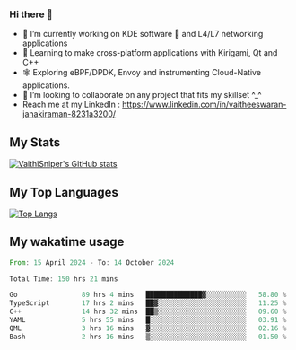 ### Hi there 👋

- 🔭 I’m currently working on KDE software 💓 and L4/L7 networking applications 
- 📖 Learning to make cross-platform applications with Kirigami, Qt and C++
- 🕸️ Exploring eBPF/DPDK, Envoy and instrumenting Cloud-Native applications. 
- 👯 I’m looking to collaborate on any project that fits my skillset ^_^
- Reach me at my LinkedIn : https://www.linkedin.com/in/vaitheeswaran-janakiraman-8231a3200/

## My Stats
[![VaithiSniper's GitHub stats](https://github-readme-stats.vercel.app/api?username=VaithiSniper&hide=stars&theme=radical)](https://github.com/anuraghazra/github-readme-stats)

## My Top Languages

[![Top Langs](https://github-readme-stats.vercel.app/api/top-langs/?username=VaithiSniper&layout=compact)](https://github.com/anuraghazra/github-readme-stats)

## My wakatime usage

<!--START_SECTION:waka-->

```rust
From: 15 April 2024 - To: 14 October 2024

Total Time: 150 hrs 21 mins

Go                89 hrs 4 mins   ██████████████▓░░░░░░░░░░   58.80 %
TypeScript        17 hrs 2 mins   ██▓░░░░░░░░░░░░░░░░░░░░░░   11.25 %
C++               14 hrs 32 mins  ██▒░░░░░░░░░░░░░░░░░░░░░░   09.60 %
YAML              5 hrs 55 mins   █░░░░░░░░░░░░░░░░░░░░░░░░   03.91 %
QML               3 hrs 16 mins   ▓░░░░░░░░░░░░░░░░░░░░░░░░   02.16 %
Bash              2 hrs 16 mins   ▒░░░░░░░░░░░░░░░░░░░░░░░░   01.50 %
```

<!--END_SECTION:waka-->
